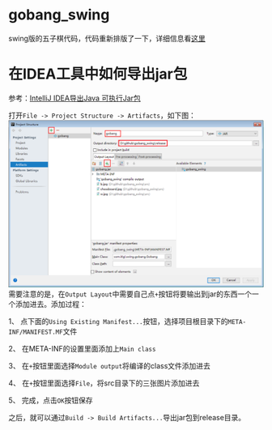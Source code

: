 # gobang_swing
swing版的五子棋代码，代码重新排版了一下，详细信息看[这里](https://blog.csdn.net/lgl1170860350/article/details/23188715)

# 在IDEA工具中如何导出jar包
参考：[IntelliJ IDEA导出Java 可执行Jar包](http://blog.sina.com.cn/s/blog_3fe961ae0102uy42.html)

打开`File -> Project Structure -> Artifacts`，如下图：
![20186812231.png](https://github.com/itlgl/gobang_swing/raw/master/screenshots/20186812231.png)
需要注意的是，在`Output Layout`中需要自己点`+`按钮将要输出到jar的东西一个一个添加进去。添加过程：

1、 点下面的`Using Existing Manifest...`按钮，选择项目根目录下的`META-INF/MANIFEST.MF`文件

2、 在META-INF的设置里面添加上`Main class`

3、 在`+`按钮里面选择`Module output`将编译的class文件添加进去

4、 在`+`按钮里面选择`File`，将src目录下的三张图片添加进去

5、 完成，点击`OK`按钮保存

之后，就可以通过`Build -> Build Artifacts...`导出jar包到release目录。
